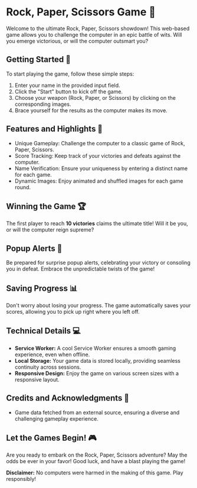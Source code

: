 
# Rock, Paper, Scissors Game 🌟

Welcome to the ultimate Rock, Paper, Scissors showdown! This web-based game allows you to challenge the computer in an epic battle of wits. Will you emerge victorious, or will the computer outsmart you?

## Getting Started 🚀

To start playing the game, follow these simple steps:

1. Enter your name in the provided input field.
2. Click the "Start" button to kick off the game.
3. Choose your weapon (Rock, Paper, or Scissors) by clicking on the corresponding images.
4. Brace yourself for the results as the computer makes its move.

## Features and Highlights 🎉

- Unique Gameplay: Challenge the computer to a classic game of Rock, Paper, Scissors.
- Score Tracking: Keep track of your victories and defeats against the computer.
- Name Verification: Ensure your uniqueness by entering a distinct name for each game.
- Dynamic Images: Enjoy animated and shuffled images for each game round.

## Winning the Game 🏆

The first player to reach **10 victories** claims the ultimate title! Will it be you, or will the computer reign supreme?

## Popup Alerts 🚨

Be prepared for surprise popup alerts, celebrating your victory or consoling you in defeat. Embrace the unpredictable twists of the game!

## Saving Progress 📊

Don't worry about losing your progress. The game automatically saves your scores, allowing you to pick up right where you left off.

## Technical Details 💻

- **Service Worker:** A cool Service Worker ensures a smooth gaming experience, even when offline.
- **Local Storage:** Your game data is stored locally, providing seamless continuity across sessions.
- **Responsive Design:** Enjoy the game on various screen sizes with a responsive layout.

## Credits and Acknowledgments 🙌

- Game data fetched from an external source, ensuring a diverse and challenging gameplay experience.

## Let the Games Begin! 🎮

Are you ready to embark on the Rock, Paper, Scissors adventure? May the odds be ever in your favor! Good luck, and have a blast playing the game!

**Disclaimer:** No computers were harmed in the making of this game. Play responsibly!
